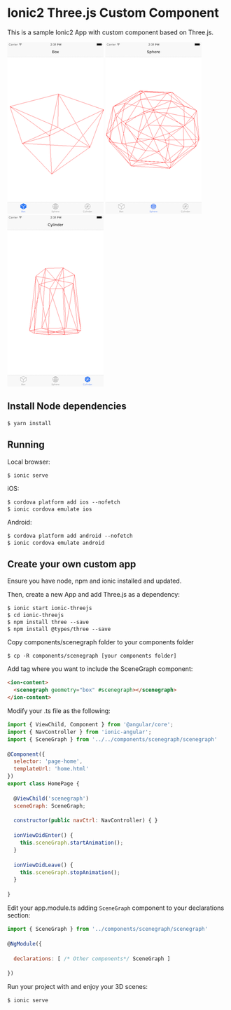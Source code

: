 Ionic2 Three.js Custom Component
===============================

This is a sample Ionic2 App with custom component based on Three.js.

![box-page.png](doc/box-page.png)
![sphere-page.png](doc/sphere-page.png)
![cylinder-page.png](doc/cylinder-page.png)

Install Node dependencies
------------------------

    $ yarn install

Running
-------

Local browser:

    $ ionic serve

iOS:

    $ cordova platform add ios --nofetch
    $ ionic cordova emulate ios

Android:

    $ cordova platform add android --nofetch
    $ ionic cordova emulate android

Create your own custom app
--------------------------

Ensure you have node, npm and ionic installed and updated.

Then, create a new App and add Three.js as a dependency:

```
$ ionic start ionic-threejs
$ cd ionic-threejs
$ npm install three --save
$ npm install @types/three --save
```

Copy components/scenegraph folder to your components folder

```
$ cp -R components/scenegraph [your components folder]
```

Add <scenegraph> tag where you want to include the SceneGraph component:

```html
<ion-content>
  <scenegraph geometry="box" #scenegraph></scenegraph>
</ion-content>
```

Modify your .ts file as the following:

```javascript
import { ViewChild, Component } from '@angular/core';
import { NavController } from 'ionic-angular';
import { SceneGraph } from '../../components/scenegraph/scenegraph'

@Component({
  selector: 'page-home',
  templateUrl: 'home.html'
})
export class HomePage {

  @ViewChild('scenegraph')
  sceneGraph: SceneGraph;

  constructor(public navCtrl: NavController) { }

  ionViewDidEnter() {
    this.sceneGraph.startAnimation();
  }

  ionViewDidLeave() {
    this.sceneGraph.stopAnimation();
  }

}
```

Edit your app.module.ts adding `SceneGraph` component to your declarations section:

```javascript
import { SceneGraph } from '../components/scenegraph/scenegraph'

@NgModule({

  declarations: [ /* Other components*/ SceneGraph ]

})
```

Run your project with and enjoy your 3D scenes:

```
$ ionic serve
```

